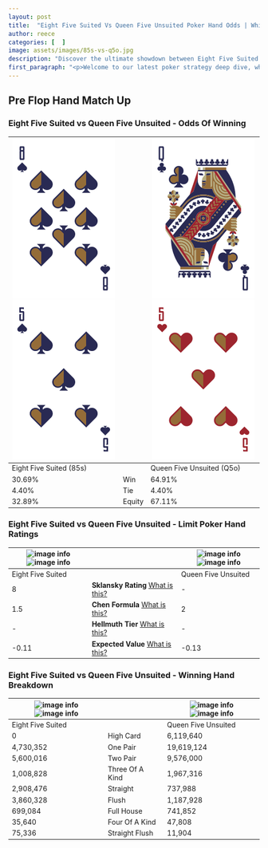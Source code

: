 ```yaml
---
layout: post
title:  "Eight Five Suited Vs Queen Five Unsuited Poker Hand Odds | Which Is The Better Hand In Poker? A Complete Guide"
author: reece
categories: [  ]
image: assets/images/85s-vs-q5o.jpg
description: "Discover the ultimate showdown between Eight Five Suited and Queen Five Unsuited in poker! Uncover the odds, strategies, and scenarios where one hand triumphs over the other. Get ready to up your poker game with this thrilling analysis."
first_paragraph: "<p>Welcome to our latest poker strategy deep dive, where we're pitting two distinct hands against each other in a high-stakes showdown: Eight Five Suited vs Queen Five Unsuited.</p><p>In the dynamic world of poker, every decision counts, and knowing which hand holds the upper hand is key to your success at the table.</p><p>In this article, we'll dissect these two hands, explore the scenarios where one dominates the other, and equip you with the knowledge to make strategic choices that can tip the odds in your favor.</p><p>Get ready to unravel the intriguing dynamics of these poker hands and elevate your game to new heights.</p>"
---
```




[comment]: # (sp0)

## Pre Flop Hand Match Up

<div class="table hand-ratings" markdown="1"> 



### Eight Five Suited vs Queen Five Unsuited - Odds Of Winning


    
| ![image info](assets/images/hand1/8.png) ![image info](assets/images/hand1/5.png) |  | ![image info](assets/images/hand2/q.png) ![image info](assets/images/hand2/5o.png) |
| -------- | -------- | -------- |
| Eight Five Suited (85s) |  | Queen Five Unsuited (Q5o) |
| 30.69% | Win | 64.91% |
| 4.40% | Tie | 4.40% |
| 32.89% | Equity | 67.11% |




[comment]: # (sp1)



### Eight Five Suited vs Queen Five Unsuited - Limit Poker Hand Ratings


    
| ![image info](https://www.riverpairs.com/assets/images/hand1/8.png) ![image info](https://www.riverpairs.com/assets/images/hand1/5.png) |  | ![image info](https://www.riverpairs.com/assets/images/hand2/q.png) ![image info](https://www.riverpairs.com/assets/images/hand2/5o.png) |
| -------- | -------- | -------- |
| Eight Five Suited |  | Queen Five Unsuited |
| 8 | **Sklansky Rating** [What is this?](/sklansky-rating-explained) | - |
| 1.5 | **Chen Formula** [What is this?](/chen-formula-explained) | 2 |
| - | **Hellmuth Tier** [What is this?](/Hellmuth-tier-explained) | - |
| -0.11 | **Expected Value** [What is this?](/expected-value-explained) | -0.13 |




[comment]: # (sp2)



### Eight Five Suited vs Queen Five Unsuited - Winning Hand Breakdown


    
| ![image info](https://www.riverpairs.com/assets/images/hand1/8.png) ![image info](https://www.riverpairs.com/assets/images/hand1/5.png) |  | ![image info](https://www.riverpairs.com/assets/images/hand2/q.png) ![image info](https://www.riverpairs.com/assets/images/hand2/5o.png) |
| -------- | -------- | -------- |
| Eight Five Suited |  | Queen Five Unsuited |
| 0 | High Card | 6,119,640 |
| 4,730,352 | One Pair | 19,619,124 |
| 5,600,016 | Two Pair | 9,576,000 |
| 1,008,828 | Three Of A Kind | 1,967,316 |
| 2,908,476 | Straight | 737,988 |
| 3,860,328 | Flush | 1,187,928 |
| 699,084 | Full House | 741,852 |
| 35,640 | Four Of A Kind | 47,808 |
| 75,336 | Straight Flush | 11,904 |




[comment]: # (sp3)



</div>

[comment]: # (sp4)



[comment]: # (sp5)

